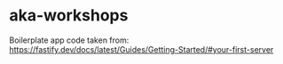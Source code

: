 # aka-workshops

Boilerplate app code taken from: <https://fastify.dev/docs/latest/Guides/Getting-Started/#your-first-server>
